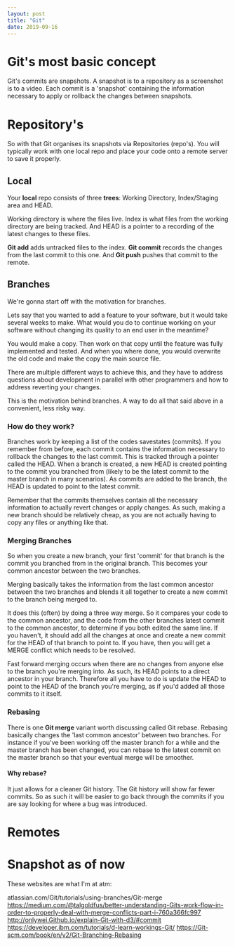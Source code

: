 ```yaml
---
layout: post
title: "Git"
date: 2019-09-16 
---
```


# Git's most basic concept

Git's commits are snapshots. A snapshot is to a repository as a screenshot is to a video. Each commit is a 'snapshot' containing the information necessary to apply or rollback the changes between snapshots.

# Repository's

So with that Git organises its snapshots via Repositories (repo's). You will typically work with one local repo and place your code onto a remote server to save it properly.

## Local

Your **local** repo consists of three **trees**: Working Directory, Index/Staging area and HEAD.

Working directory is where the files live. Index is what files from the working directory are being tracked. And HEAD is a pointer to a recording of the latest changes to these files.

**Git add** adds untracked files to the index. **Git commit** records the changes from the last commit to this one. And **Git push** pushes that commit to the remote.

## Branches

We're gonna start off with the motivation for branches.

Lets say that you wanted to add a feature to your software, but it would take several weeks to make. What would you do to continue working on your software without changing its quality to an end user in the meantime?

You would make a copy. Then work on that copy until the feature was fully implemented and tested. And when you where done, you would overwrite the old code and make the copy the main source file.

There are multiple different ways to achieve this, and they have to address questions about development in parallel with other programmers and how to address reverting your changes.

This is the motivation behind branches. A way to do all that said above in a convenient, less risky way.

### How do they work?

Branches work by keeping a list of the codes savestates (commits). If you remember from before, each commit contains the information necessary to rollback the changes to the last commit. This is tracked through a pointer called the HEAD. When a branch is created, a new HEAD is created pointing to the commit you branched from (likely to be the latest commit to the master branch in many scenarios). As commits are added to the branch, the HEAD is updated to point to the latest commit. 

Remember that the commits themselves contain all the necessary information to actually revert changes or apply changes. As such, making a new branch should be relatively cheap, as you are not actually having to copy any files or anything like that.

### Merging Branches

So when you create a new branch, your first 'commit' for that branch is the commit you branched from in the original branch.  This becomes your common ancestor between the two branches.

Merging basically takes the information from the last common ancestor between the two branches and blends it all together to create a new commit to the branch being merged to.

It does this (often) by doing a three way merge. So it compares your code to the common ancestor, and the code from the other branches latest commit to the common ancestor, to determine if you both edited the same line. If you haven't, it should add all the changes at once and create a new commit for the HEAD of that branch to point to. If you have, then you will get a MERGE conflict which needs to be resolved.

Fast forward merging occurs when there are no changes from anyone else to the branch you're merging into. As such, its HEAD points to a direct ancestor in your branch. Therefore all you have to do is update the HEAD to point to the HEAD of the branch you're merging, as if you'd added all those commits to it itself.

### Rebasing

There is one **Git merge** variant worth discussing called Git rebase. Rebasing basically changes the 'last common ancestor' between two branches. For instance if you've been working off the master branch for a while and the master branch has been changed, you can rebase to the latest commit on the master branch so that your eventual merge will be smoother.

#### Why rebase?

It just allows for a cleaner Git history. The Git history will show far fewer commits. So as such it will be easier to go back through the commits if you are say looking for where a bug was introduced.

# Remotes



# Snapshot as of now

These websites are what I'm at atm:

atlassian.com/Git/tutorials/using-branches/Git-merge
https://medium.com/@talgoldfus/better-understanding-Gits-work-flow-in-order-to-properly-deal-with-merge-conflicts-part-i-760a366fc997
http://onlywei.Github.io/explain-Git-with-d3/#commit
https://developer.ibm.com/tutorials/d-learn-workings-Git/
https://Git-scm.com/book/en/v2/Git-Branching-Rebasing
